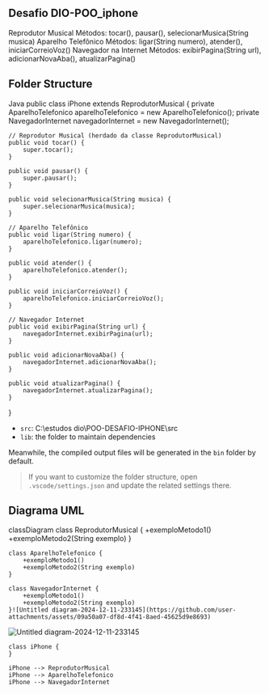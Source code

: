 ## Desafio DIO-POO_iphone
Reprodutor Musical
Métodos: tocar(), pausar(), selecionarMusica(String musica)
Aparelho Telefônico
Métodos: ligar(String numero), atender(), iniciarCorreioVoz()
Navegador na Internet
Métodos: exibirPagina(String url), adicionarNovaAba(), atualizarPagina()

## Folder Structure

Java
public class iPhone extends ReprodutorMusical {
    private AparelhoTelefonico aparelhoTelefonico = new AparelhoTelefonico();
    private NavegadorInternet navegadorInternet = new NavegadorInternet();

    // Reprodutor Musical (herdado da classe ReprodutorMusical)
    public void tocar() {
        super.tocar();
    }

    public void pausar() {
        super.pausar();
    }

    public void selecionarMusica(String musica) {
        super.selecionarMusica(musica);
    }

    // Aparelho Telefônico
    public void ligar(String numero) {
        aparelhoTelefonico.ligar(numero);
    }

    public void atender() {
        aparelhoTelefonico.atender();
    }

    public void iniciarCorreioVoz() {
        aparelhoTelefonico.iniciarCorreioVoz();
    }

    // Navegador Internet
    public void exibirPagina(String url) {
        navegadorInternet.exibirPagina(url);
    }

    public void adicionarNovaAba() {
        navegadorInternet.adicionarNovaAba();
    }

    public void atualizarPagina() {
        navegadorInternet.atualizarPagina();
    }
}

- `src`: C:\estudos dio\POO-DESAFIO-IPHONE\src
- `lib`: the folder to maintain dependencies

Meanwhile, the compiled output files will be generated in the `bin` folder by default.

> If you want to customize the folder structure, open `.vscode/settings.json` and update the related settings there.

## Diagrama UML 
classDiagram
    class ReprodutorMusical {
        +exemploMetodo1()
        +exemploMetodo2(String exemplo)
    }

    class AparelhoTelefonico {
        +exemploMetodo1()
        +exemploMetodo2(String exemplo)
    }

    class NavegadorInternet {
        +exemploMetodo1()
        +exemploMetodo2(String exemplo)
    }![Untitled diagram-2024-12-11-233145](https://github.com/user-attachments/assets/09a50a07-df8d-4f41-8aed-45625d9e8693)
![Untitled diagram-2024-12-11-233145](https://github.com/user-attachments/assets/a0b0368f-05e0-4216-aef4-d40f2f95d2da)


    class iPhone {
    }

    iPhone --> ReprodutorMusical
    iPhone --> AparelhoTelefonico
    iPhone --> NavegadorInternet


